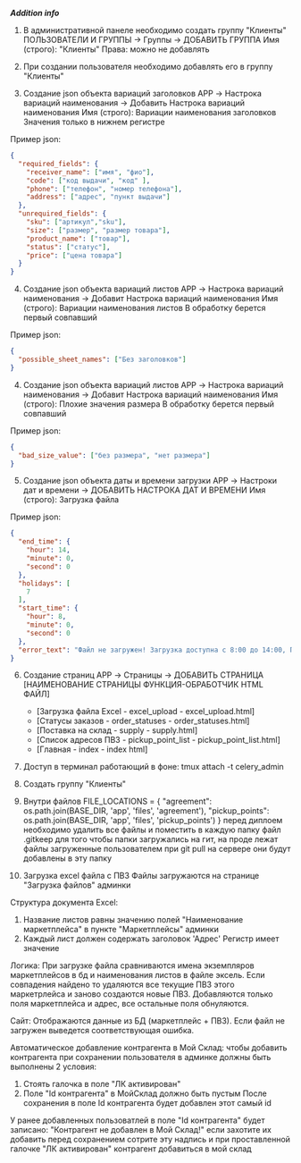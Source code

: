 ***Addition info***
1. В административной панеле необходимо создать группу "Клиенты"
ПОЛЬЗОВАТЕЛИ И ГРУППЫ -> Группы -> ДОБАВИТЬ ГРУППА 
Имя (строго): "Клиенты"
Права: можно не добавлять

2. При создании пользователя необходимо добавлять его в группу "Клиенты"

3. Создание json объекта вариаций заголовков
APP -> Настрока вариаций наименования -> Добавить Настрока вариаций наименования
Имя (строго): Вариации наименования заголовков
Значения только в нижнем регистре

Пример json:
```json
{
  "required_fields": {
    "receiver_name": ["имя", "фио"],
    "code": ["код выдачи", "код" ],
    "phone": ["телефон", "номер телефона"],
    "address": ["адрес", "пункт выдачи"]
  },
  "unrequired_fields": {
    "sku": ["артикул","sku"],
    "size": ["размер", "размер товара"],
    "product_name": ["товар"],
    "status": ["cтатус"],
    "price": ["цена товара"]
  }
}
```

4. Создание json объекта вариаций листов
APP ->  Настрока вариаций наименования -> Добавит Настрока вариаций наименования
Имя (строго): Вариации наименования листов
В обработку берется первый совпавший

Пример json:
```json
{
  "possible_sheet_names": ["Без заголовков"]
}
```


4. Создание json объекта вариаций листов
APP ->  Настрока вариаций наименования -> Добавит Настрока вариаций наименования
Имя (строго): Плохие значения размера
В обработку берется первый совпавший

Пример json:
```json
{
  "bad_size_value": ["без размера", "нет размера"]
}
```


5. Создание json объекта даты и времени загрузки
APP ->  Настроки дат и времени	-> ДОБАВИТЬ НАСТРОКА ДАТ И ВРЕМЕНИ
Имя (строго): Загрузка файла

Пример json:
```json
{
  "end_time": {
    "hour": 14,
    "minute": 0,
    "second": 0
  },
  "holidays": [
    7
  ],
  "start_time": {
    "hour": 8,
    "minute": 0,
    "second": 0
  },
  "error_text": "Файл не загружен! Загрузка доступна с 8:00 до 14:00, ПН-СБ"
}
```

6. Создание страниц 
APP -> Страницы -> ДОБАВИТЬ СТРАНИЦА
    [НАИМЕНОВАНИЕ СТРАНИЦЫ 
    ФУНКЦИЯ-ОБРАБОТЧИК 
    HTML ФАЙЛ]

    - [Загрузка файла Excel	  -  excel_upload	-   excel_upload.html]
    - [Статусы заказов   -   order_statuses   -   order_statuses.html]
    - [Поставка на склад   -   supply   -   supply.html]
    - [Список адресов ПВЗ   -   pickup_point_list   -   pickup_point_list.html]
    - [Главная   -   index   -   index html]


7. Доступ в терминал работающий в фоне: tmux attach -t celery_admin

8. Создать группу "Клиенты"

9. Внутри файлов 
FILE_LOCATIONS = {
    "agreement": os.path.join(BASE_DIR, 'app', 'files', 'agreement'),
    "pickup_points": os.path.join(BASE_DIR, 'app', 'files', 'pickup_points')
}
перед диплоем необходимо удалить все файлы и поместить в каждую папку файл .gitkeep
для того чтобы папки загружались на гит, на проде лежат файлы загруженные пользователем 
при git pull на сервере они будут добавлены в эту папку

10. Загрузка excel файла с ПВЗ 
Файлы загружаются на странице "Загрузка файлов" админки

Структура документа Excel:
1. Название листов равны значению полей "Наименование маркетплейса" в пункте "Маркетплейсы" админки
2. Каждый лист должен содержать заголовок 'Адрес'
Регистр имеет значение

Логика:
При загрузке файла сравниваются имена экземпляров маркетплейсов в бд и наименования 
листов в файле эксель. Если совпадения найдено то удаляются все текущие ПВЗ этого маркетрлейса и заново 
создаются новые ПВЗ. Добавляются только поля маркетплейса и адрес, все остальные поля обнуляются.

Сайт:
 Отображаются данные из БД (маркетплейс + ПВЗ). Если файл не загружен выведется соответствующая ошибка.


Автоматическое добавление контрагента в Мой Склад:
чтобы добавить контрагента при сохранении пользователя в админке должны быть выполнены 2 условия:
1. Стоять галочка в поле "ЛК активирован"
2. Поле "Id контрагента" в МойСклад должно быть пустым
После сохранения в поле Id контрагента будет добавлен этот самый id

У ранее добавленных пользоватлей в поле  "Id контрагента" будет записано: "Контрагент не добавлен в Мой Склад!"
если захотите их добавить перед сохранением сотрите эту надпись и при проставленной галочке "ЛК активирован" 
контрагент добавиться в мой склад




